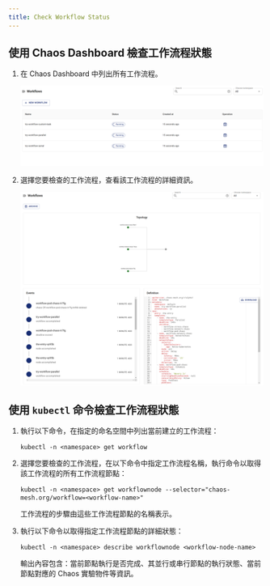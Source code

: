 ```yaml
---
title: Check Workflow Status
---
```


## 使用 Chaos Dashboard 檢查工作流程狀態

1. 在 Chaos Dashboard 中列出所有工作流程。

   ![List Workflow On Dashboard](./img/list-workflow-on-dashboard.png)

2. 選擇您要檢查的工作流程，查看該工作流程的詳細資訊。

   ![Workflow Status On Dashboard](./img/workflow-status-on-dashboard.png)

## 使用 `kubectl` 命令檢查工作流程狀態

1. 執行以下命令，在指定的命名空間中列出當前建立的工作流程：

   ```shell
   kubectl -n <namespace> get workflow
   ```

2. 選擇您要檢查的工作流程，在以下命令中指定工作流程名稱，執行命令以取得該工作流程的所有工作流程節點：

   ```shell
   kubectl -n <namespace> get workflownode --selector="chaos-mesh.org/workflow=<workflow-name>"
   ```

   工作流程的步驟由這些工作流程節點的名稱表示。

3. 執行以下命令以取得指定工作流程節點的詳細狀態：

   ```shell
   kubectl -n <namespace> describe workflownode <workflow-node-name>
   ```

   輸出內容包含：當前節點執行是否完成、其並行或串行節點的執行狀態、當前節點對應的 Chaos 實驗物件等資訊。